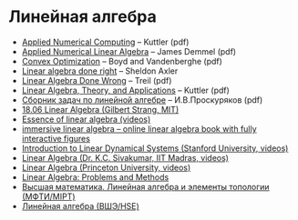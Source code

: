 # Линейная алгебра

* [Applied Numerical Computing](http://www.seas.ucla.edu/~vandenbe/103/reader.pdf) – Kuttler (pdf)
* [Applied Numerical Linear Algebra](http://uqu.edu.sa/files2/tiny_mce/plugins/filemanager/files/4281667/hamdy/hamdy1/cgfvnv/hamdy2/h1/h2/h3/h4/h5/h6/Applied%20Numerical%20Linear%20.pdf) – James Demmel (pdf)
* [Convex Optimization](http://www.stanford.edu/~boyd/cvxbook/bv_cvxbook.pdf) – Boyd and Vandenberghe (pdf)
* [Linear algebra done right](http://linear.axler.net) – Sheldon Axler
* [Linear Algebra Done Wrong](http://www.math.brown.edu/~treil/papers/LADW/LADW.pdf) – Treil (pdf)
* [Linear Algebra, Theory, and Applications](https://math.byu.edu/~klkuttle/Linearalgebra.pdf) – Kuttler (pdf)
* [Сборник задач по линейной алгебре](http://dshinin.ru/Upload_Books2/Books/2008-07-15/200807152203201.PDF) – И.В.Проскуряков (pdf)
* [18.06 Linear Algebra (Gilbert Strang, MIT)](http://ocw.mit.edu/courses/mathematics/18-06sc-linear-algebra-fall-2011/)
* [Essence of linear algebra (videos)](https://www.youtube.com/playlist?list=PLZHQObOWTQDPD3MizzM2xVFitgF8hE_ab)
* [immersive linear algebra – online linear algebra book with fully interactive figures](http://immersivemath.com/ila/index.html)
* [Introduction to Linear Dynamical Systems (Stanford University, videos)](https://www.youtube.com/playlist?list=PL06960BA52D0DB32B)
* [Linear Algebra (Dr. K.C. Sivakumar, IIT Madras, videos)](https://www.youtube.com/playlist?list=PLbMVogVj5nJQ2vsW_hmyvVfO4GYWaaPp7)
* [Linear Algebra (Princeton University, videos)](https://www.youtube.com/playlist?list=PLGqzsq0erqU7w7ZrTZ-pWWk4-AOkiGEGp)
* [Linear Algebra: Problems and Methods](https://stepic.org/course/Linear-Algebra-Problems-and-Methods-79/syllabus)
* [Высшая математика. Линейная алгебра и элементы топологии (МФТИ/MIPT)](https://openedu.ru/course/mipt/HIGHMATH2/)
* [Линейная алгебра (ВШЭ/HSE)](https://www.coursera.org/course/linalg)
